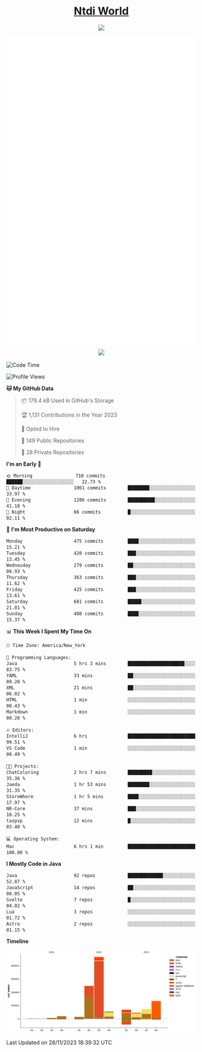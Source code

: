 <h1 align="center"><a href="https://www.ntdi.world">Ntdi World</a></h1>
<p align="center">
  <a href="https://github.com/n-tdi"><img src="https://readme-typing-svg.herokuapp.com?lines=FullStack+Developer;Web+Developer;Open-Source+Enthusiast;Java+Developer;Spigot-API%20Developer;&center=true&width=500&height=50"></a>
</p>

<div align="center">
  <img src="/github-metrics.svg"></img>
  
  <img src="https://komarev.com/ghpvc/?username=n-tdi&color=green"></img>
</div>

<!-- May use later.. idk -->
<!-- <a href="http://www.github.com/n-tdi"><img src="https://github-readme-stats.vercel.app/api?username=n-tdi&show_icons=true&hide=&count_private=true&title_color=0891b2&text_color=ffffff&icon_color=0891b2&bg_color=1c1917&hide_border=true&show_icons=true" alt="n-tdi's GitHub stats" /></a> -->

<!--START_SECTION:waka-->
![Code Time](http://img.shields.io/badge/Code%20Time-304%20hrs%2058%20mins-blue)

![Profile Views](http://img.shields.io/badge/Profile%20Views-13-blue)

**🐱 My GitHub Data** 

> 📦 179.4 kB Used in GitHub's Storage 
 > 
> 🏆 1,131 Contributions in the Year 2023
 > 
> 💼 Opted to Hire
 > 
> 📜 149 Public Repositories 
 > 
> 🔑 28 Private Repositories 
 > 
**I'm an Early 🐤** 

```text
🌞 Morning                710 commits         ██████░░░░░░░░░░░░░░░░░░░   22.73 % 
🌆 Daytime                1061 commits        ████████░░░░░░░░░░░░░░░░░   33.97 % 
🌃 Evening                1286 commits        ██████████░░░░░░░░░░░░░░░   41.18 % 
🌙 Night                  66 commits          █░░░░░░░░░░░░░░░░░░░░░░░░   02.11 % 
```
📅 **I'm Most Productive on Saturday** 

```text
Monday                   475 commits         ████░░░░░░░░░░░░░░░░░░░░░   15.21 % 
Tuesday                  420 commits         ███░░░░░░░░░░░░░░░░░░░░░░   13.45 % 
Wednesday                279 commits         ██░░░░░░░░░░░░░░░░░░░░░░░   08.93 % 
Thursday                 363 commits         ███░░░░░░░░░░░░░░░░░░░░░░   11.62 % 
Friday                   425 commits         ███░░░░░░░░░░░░░░░░░░░░░░   13.61 % 
Saturday                 681 commits         █████░░░░░░░░░░░░░░░░░░░░   21.81 % 
Sunday                   480 commits         ████░░░░░░░░░░░░░░░░░░░░░   15.37 % 
```


📊 **This Week I Spent My Time On** 

```text
🕑︎ Time Zone: America/New_York

💬 Programming Languages: 
Java                     5 hrs 3 mins        █████████████████████░░░░   83.75 % 
YAML                     33 mins             ██░░░░░░░░░░░░░░░░░░░░░░░   09.20 % 
XML                      21 mins             ██░░░░░░░░░░░░░░░░░░░░░░░   06.02 % 
HTML                     1 min               ░░░░░░░░░░░░░░░░░░░░░░░░░   00.43 % 
Markdown                 1 min               ░░░░░░░░░░░░░░░░░░░░░░░░░   00.28 % 

🔥 Editors: 
IntelliJ                 6 hrs               █████████████████████████   99.51 % 
VS Code                  1 min               ░░░░░░░░░░░░░░░░░░░░░░░░░   00.49 % 

🐱‍💻 Projects: 
ChatColoring             2 hrs 7 mins        █████████░░░░░░░░░░░░░░░░   35.36 % 
Jaeda                    1 hr 53 mins        ████████░░░░░░░░░░░░░░░░░   31.35 % 
StoreWhore               1 hr 5 mins         ████░░░░░░░░░░░░░░░░░░░░░   17.97 % 
NR-Core                  37 mins             ███░░░░░░░░░░░░░░░░░░░░░░   10.25 % 
tazpvp                   12 mins             █░░░░░░░░░░░░░░░░░░░░░░░░   03.40 % 

💻 Operating System: 
Mac                      6 hrs 1 min         █████████████████████████   100.00 % 
```

**I Mostly Code in Java** 

```text
Java                     92 repos            █████████████░░░░░░░░░░░░   52.87 % 
JavaScript               14 repos            ██░░░░░░░░░░░░░░░░░░░░░░░   08.05 % 
Svelte                   7 repos             █░░░░░░░░░░░░░░░░░░░░░░░░   04.02 % 
Lua                      3 repos             ░░░░░░░░░░░░░░░░░░░░░░░░░   01.72 % 
Astro                    2 repos             ░░░░░░░░░░░░░░░░░░░░░░░░░   01.15 % 
```



**Timeline**

![Lines of Code chart](https://raw.githubusercontent.com/n-tdi/n-tdi/main/assets/bar_graph.png)


 Last Updated on 28/11/2023 18:39:32 UTC
<!--END_SECTION:waka-->

